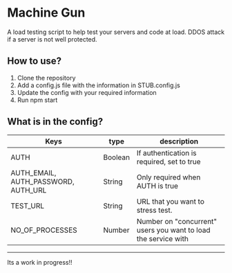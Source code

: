 # Machine Gun

A load testing script to help test your servers and code at load.
DDOS attack if a server is not well protected.

## How to use?

1. Clone the repository
2. Add a config.js file with the information in STUB.config.js
3. Update the config with your required information
4. Run npm start

## What is in the config?

| Keys                                | type    | description                                                    |
| ----------------------------------- | ------- | -------------------------------------------------------------- |
| AUTH                                | Boolean | If authentication is required, set to true                     |
| AUTH_EMAIL, AUTH_PASSWORD, AUTH_URL | String  | Only required when AUTH is true                                |
| TEST_URL                            | String  | URL that you want to stress test.                              |
| NO_OF_PROCESSES                     | Number  | Number on "concurrent" users you want to load the service with |

---

Its a work in progress!!
